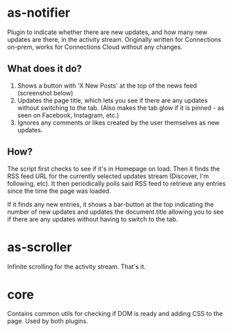 # as-notifier
Plugin to indicate whether there are new updates, and how many new updates are there, in the activity stream. Originally written for Connections on-prem, works for Connections Cloud without any changes. 

## What does it do?
1. Shows a button with 'X New Posts' at the top of the news feed (screenshot below)
2. Updates the page title, which lets you see if there are any updates without switching to the tab. (Also makes the tab glow if it is pinned - as seen on Facebook, Instagram, etc.)
3. Ignores any comments or likes created by the user themselves as new updates. 

## How?
The script first checks to see if it's in Homepage on load. Then it finds the RSS feed URL for the currently selected updates stream (Discover, I'm following, etc). It then periodically polls said RSS feed to retrieve any entries since the time the page was loaded. 

If it finds any new entries, it shows a bar-button at the top indicating the number of new updates and updates the document.title allowing you to see if there are any updates without having to switch to the tab. 


# as-scroller
Infinite scrolling for the activity stream. That's it.


# core
Contains common utils for checking if DOM is ready and adding CSS to the page. Used by both plugins.
